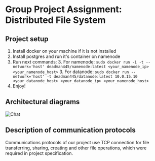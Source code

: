 # Group Project Assignment: Distributed File System

## Project setup
  1. Install docker on your machine if it is not installed
  2. Install postgres and run it's container on namenode
  3. Run next commands:
     3. For namenode:
  ```sudo docker run -i -t --network='host' deadman445/namenode:latest <your_namenode_ip> <your_namenode_host>```
     3. For datanode:
  ```sudo docker run --network='host' -t deadman445/datanode:latest 10.0.15.10 <your_datanode_host> <your_datanode_ip> <your_namenode_host>```
  4. Enjoy!  
## Architectural diagrams
![Chat](https://github.com/KonevDmitry/ds_project/blob/master/Untitled%20Diagram.jpg)

## Description of communication protocols
Communications protocols of our project use TCP connection for file transferring, sharing, creating and other file operations, which were required in project specification.
